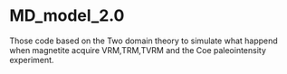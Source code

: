 # MD_model_2.0
Those code based on the Two domain theory to simulate what happend when magnetite acquire VRM,TRM,TVRM and the Coe paleointensity experiment.
